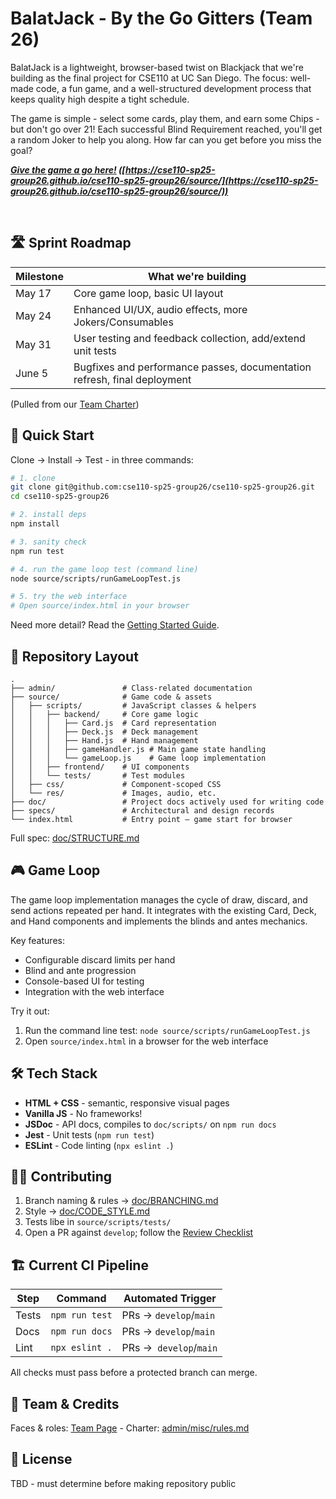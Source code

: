 # BalatJack - By the Go Gitters (Team 26)

BalatJack is a lightweight, browser-based twist on Blackjack that we're building as the final project for CSE110 at UC San Diego. The focus: well-made code, a fun game, and a well-structured development process that keeps quality high despite a tight schedule.

The game is simple - select some cards, play them, and earn some Chips - but don't go over 21! Each successful Blind Requirement reached, you'll get a random Joker to help you along. How far can you get before you miss the goal?

***[Give the game a go here!](https://cse110-sp25-group26.github.io/cse110-sp25-group26/source/) ([https://cse110-sp25-group26.github.io/cse110-sp25-group26/source/](https://cse110-sp25-group26.github.io/cse110-sp25-group26/source/))***

<br>

## 🛣️ Sprint Roadmap

| **Milestone** | **What we're building**                                                  |
| ------------- | ------------------------------------------------------------------------ |
| May 17        | Core game loop, basic UI layout                                          |
| May 24        | Enhanced UI/UX, audio effects, more Jokers/Consumables                   |
| May 31        | User testing and feedback collection, add/extend unit tests              |
| June 5        | Bugfixes and performance passes, documentation refresh, final deployment |

(Pulled from our [Team Charter](/admin/misc/rules.md))

## 🚀 Quick Start

Clone -> Install -> Test - in three commands:

```bash
# 1. clone
git clone git@github.com:cse110-sp25-group26/cse110-sp25-group26.git
cd cse110-sp25-group26

# 2. install deps
npm install

# 3. sanity check
npm run test

# 4. run the game loop test (command line)
node source/scripts/runGameLoopTest.js

# 5. try the web interface
# Open source/index.html in your browser
```

Need more detail? Read the [Getting Started Guide](/doc/GETTINGSTARTED.md).

## 📁 Repository Layout

```
.
├── admin/               # Class-related documentation
├── source/              # Game code & assets
│   ├── scripts/         # JavaScript classes & helpers
│   │   ├── backend/     # Core game logic
│   │   │   ├── Card.js  # Card representation
│   │   │   ├── Deck.js  # Deck management
│   │   │   ├── Hand.js  # Hand management
│   │   │   ├── gameHandler.js # Main game state handling
│   │   │   └── gameLoop.js    # Game loop implementation
│   │   ├── frontend/    # UI components
│   │   └── tests/       # Test modules
│   ├── css/             # Component‑scoped CSS
│   └── res/             # Images, audio, etc.
├── doc/                 # Project docs actively used for writing code
├── specs/               # Architectural and design records
└── index.html           # Entry point – game start for browser
```

Full spec: [doc/STRUCTURE.md](/doc/STRUCTURE.md)

## 🎮 Game Loop

The game loop implementation manages the cycle of draw, discard, and send actions repeated per hand. It integrates with the existing Card, Deck, and Hand components and implements the blinds and antes mechanics.

Key features:

- Configurable discard limits per hand
- Blind and ante progression
- Console-based UI for testing
- Integration with the web interface

Try it out:

1. Run the command line test: `node source/scripts/runGameLoopTest.js`
2. Open `source/index.html` in a browser for the web interface

## 🛠️ Tech Stack

- **HTML + CSS** - semantic, responsive visual pages
- **Vanilla JS** - No frameworks!
- **JSDoc** - API docs, compiles to `doc/scripts/` on `npm run docs`
- **Jest** - Unit tests (`npm run test`)
- **ESLint** - Code linting (`npx eslint .`)

## 🧑‍💻 Contributing

1. Branch naming & rules -> [doc/BRANCHING.md](/doc/BRANCHING.md)
2. Style -> [doc/CODE_STYLE.md](/doc/CODE_STYLE.md)
3. Tests libe in `source/scripts/tests/`
4. Open a PR against `develop`; follow the [Review Checklist](/doc/REVIEWING.md)

## 🏗️ Current CI Pipeline

| Step  | Command        | Automated Trigger       |
| ----- | -------------- | ----------------------- |
| Tests | `npm run test` | PRs -> `develop`/`main` |
| Docs  | `npm run docs` | PRs -> `develop`/`main` |
| Lint  | `npx eslint .` | PRs ->` develop`/`main` |

All checks must pass before a protected branch can merge.

## 👥 Team & Credits

Faces & roles: [Team Page](/admin/team.md) - Charter: [admin/misc/rules.md](/admin/misc/rules.md)

## 📝 License

TBD - must determine before making repository public
